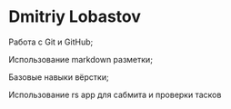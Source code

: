 # Dmitriy Lobastov

Работа с Git и GitHub;

Использование markdown разметки;

Базовые навыки вёрстки;

Использование rs app для сабмита и проверки тасков
